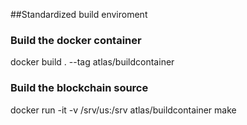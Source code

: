 ##Standardized build enviroment

### Build the docker container 
docker build . --tag atlas/buildcontainer

### Build the blockchain source
docker run -it -v /srv/us:/srv atlas/buildcontainer make

